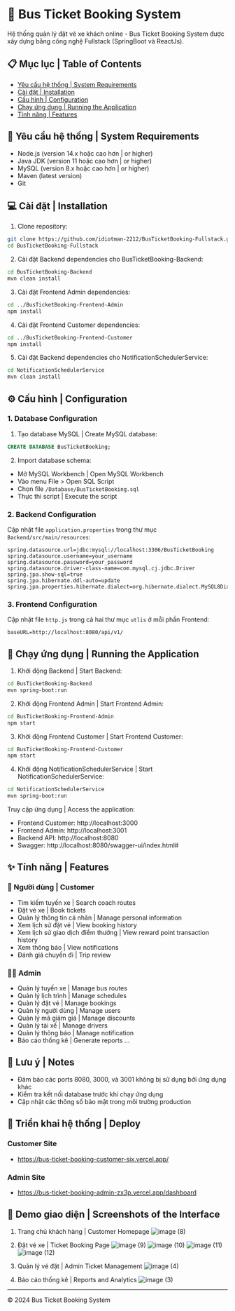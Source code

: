 # 🚌 Bus Ticket Booking System

Hệ thống quản lý đặt vé xe khách online - Bus Ticket Booking System được xây dựng bằng công nghệ Fullstack (SpringBoot và ReactJs).

## 📋 Mục lục | Table of Contents
- [Yêu cầu hệ thống | System Requirements](#yêu-cầu-hệ-thống--system-requirements)
- [Cài đặt | Installation](#cài-đặt--installation)
- [Cấu hình | Configuration](#cấu-hình--configuration)
- [Chạy ứng dụng | Running the Application](#chạy-ứng-dụng--running-the-application)
- [Tính năng | Features](#tính-năng--features)

## 🔧 Yêu cầu hệ thống | System Requirements

- Node.js (version 14.x hoặc cao hơn | or higher)
- Java JDK (version 11 hoặc cao hơn | or higher)
- MySQL (version 8.x hoặc cao hơn | or higher)
- Maven (latest version)
- Git

## 💻 Cài đặt | Installation

1. Clone repository:
```bash
git clone https://github.com/idiotman-2212/BusTicketBooking-Fullstack.git
cd BusTicketBooking-Fullstack
```

2. Cài đặt Backend dependencies cho BusTicketBooking-Backend:
```bash
cd BusTicketBooking-Backend
mvn clean install
```

3. Cài đặt Frontend Admin dependencies:
```bash
cd ../BusTicketBooking-Frontend-Admin
npm install
```

4. Cài đặt Frontend Customer dependencies:
```bash
cd ../BusTicketBooking-Frontend-Customer
npm install
```

5. Cài đặt Backend dependencies cho NotificationSchedulerService:
```bash
cd NotificationSchedulerService
mvn clean install
```

## ⚙️ Cấu hình | Configuration

### 1. Database Configuration

1. Tạo database MySQL | Create MySQL database:
```sql
CREATE DATABASE BusTicketBooking;
```

2. Import database schema:
- Mở MySQL Workbench | Open MySQL Workbench
- Vào menu File > Open SQL Script
- Chọn file `/Database/BusTicketBooking.sql`
- Thực thi script | Execute the script

### 2. Backend Configuration

Cập nhật file `application.properties` trong thư mục `Backend/src/main/resources`:
```properties
spring.datasource.url=jdbc:mysql://localhost:3306/BusTicketBooking
spring.datasource.username=your_username
spring.datasource.password=your_password
spring.datasource.driver-class-name=com.mysql.cj.jdbc.Driver
spring.jpa.show-sql=true
spring.jpa.hibernate.ddl-auto=update
spring.jpa.properties.hibernate.dialect=org.hibernate.dialect.MySQL8Dialect
```

### 3. Frontend Configuration

Cập nhật file `http.js` trong cả hai thư mục `utlis` ở mỗi phần Frontend:
```env
baseURL=http://localhost:8080/api/v1/
```

## 🚀 Chạy ứng dụng | Running the Application

1. Khởi động Backend | Start Backend:
```bash
cd BusTicketBooking-Backend
mvn spring-boot:run
```

2. Khởi động Frontend Admin | Start Frontend Admin:
```bash
cd BusTicketBooking-Frontend-Admin
npm start
```

3. Khởi động Frontend Customer | Start Frontend Customer:
```bash
cd BusTicketBooking-Frontend-Customer
npm start
```

4. Khởi động NotificationSchedulerService | Start NotificationSchedulerService:
```bash
cd NotificationSchedulerService
mvn spring-boot:run
```

Truy cập ứng dụng | Access the application:
- Frontend Customer: http://localhost:3000
- Frontend Admin: http://localhost:3001
- Backend API: http://localhost:8080
- Swagger: http://localhost:8080/swagger-ui/index.html#

## ✨ Tính năng | Features

### 👤 Người dùng | Customer
- Tìm kiếm tuyến xe | Search coach routes
- Đặt vé xe | Book tickets
- Quản lý thông tin cá nhân | Manage personal information
- Xem lịch sử đặt vé | View booking history
- Xem lịch sử giao dịch điểm thưởng | View reward point transaction history
- Xem thông báo | View notifications
- Đánh giá chuyến đi | Trip review

### 👨‍💼 Admin
- Quản lý tuyến xe | Manage bus routes
- Quản lý lịch trình | Manage schedules
- Quản lý đặt vé | Manage bookings
- Quản lý người dùng | Manage users
- Quản lý mã giảm giá | Manage discounts
- Quản lý tài xế | Manage drivers
- Quản lý thông báo | Manage notification
- Báo cáo thống kê | Generate reports
...

## 📝 Lưu ý | Notes

- Đảm bảo các ports 8080, 3000, và 3001 không bị sử dụng bởi ứng dụng khác
- Kiểm tra kết nối database trước khi chạy ứng dụng
- Cập nhật các thông số bảo mật trong môi trường production

## 🚀 Triển khai hệ thống | Deploy

### Customer Site
- https://bus-ticket-booking-customer-six.vercel.app/

### Admin Site
- https://bus-ticket-booking-admin-zx3p.vercel.app/dashboard


## 📸 Demo giao diện | Screenshots of the Interface
1. Trang chủ khách hàng | Customer Homepage
![image (8)](https://github.com/user-attachments/assets/2c1094b8-92e3-429d-b957-3e3cbddea740)

2. Đặt vé xe | Ticket Booking Page
![image (9)](https://github.com/user-attachments/assets/5c627e46-d295-4c6c-a4d9-c07453360d8c)
![image (10)](https://github.com/user-attachments/assets/3f6e7f86-995f-4954-97fc-b915c3517242)
![image (11)](https://github.com/user-attachments/assets/2da06ee6-92f0-4ab9-99a8-dd6e10ffd20d)
![image (12)](https://github.com/user-attachments/assets/16672a1e-5447-4049-84ac-a2d32de13535)

3. Quản lý vé đặt | Admin Ticket Management
![image (4)](https://github.com/user-attachments/assets/a9443eef-1156-4e6d-9749-44fb92d703fd)

4. Báo cáo thống kê | Reports and Analytics
![image (3)](https://github.com/user-attachments/assets/0b9e7532-4fc4-4329-97d7-b013cff33712)

---
© 2024 Bus Ticket Booking System
